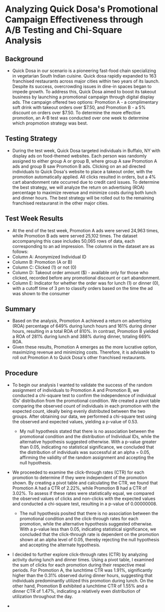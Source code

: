 # Analyzing Quick Dosa's Promotional Campaign Effectiveness through A/B Testing and Chi-Square Analysis

## Background
* Quick Dosa in our scenario is a pioneering fast-food chain specializing in vegetarian South Indian cuisine. Quick dosa rapidly expanded to 163 franchised restaurants across major cities within two years of its launch. Despite its success, overcrowding issues in dine-in spaces began to impede growth. To address this, Quick Dosa aimed to boost its takeout business by launching a promotional campaign through digital display ads. The campaign offered two options: Promotion A - a complimentary soft drink with takeout orders over $7.50, and Promotion B - a 5% discount on orders over $7.50. To determine the more effective promotion, an A-B test was conducted over one week to determine which propmotion strategy was best.

## Testing Strategy
* During the test week, Quick Dosa targeted individuals in Buffalo, NY with display ads on food-themed websites. Each person was randomly assigned to either group A or group B, where group A saw Promotion A ads and group B saw Promotion B ads. Clicking on an ad directed individuals to Quick Dosa's website to place a takeout order, with the promotion automatically applied. All clicks resulted in orders, but a 4% cart abandonment rate occurred due to credit card issues. To determine the best strategy, we will analyze the return on advertising (ROA) percentage to maximize revenue and minimize costs during both lunch and dinner hours. The best strategy will be rolled out to the remaining franchised restauranst in the other major cities. 

## Test Week Results
* At the end of the test week, Promotion A ads were served 24,963 times, while Promotion B ads were served 25,102 times. The dataset accompanying this case includes 50,065 rows of data, each corresponding to an ad impression. The columns in the dataset are as follows:
* Column A: Anonymized Individual ID
* Column B: Promotion (A or B)
* Column C: Clicked (1) or not (0)
* Column D: Takeout order amount ($) - available only for those who clicked, recorded before any promotional discount or cart abandonment.
* Column E: Indicator for whether the order was for lunch (1) or dinner (0), with a cutoff time of 3 pm to classify orders based on the time the ad was shown to the consumer

## Summary
* Based on the analysis, Promotion A achieved a return on advertising (ROA) percentage of 649% during lunch hours and 161% during dinner hours, resulting in a total ROA of 810%. In contrast, Promotion B yielded a ROA of 281% during lunch and 388% during dinner, totaling 669% ROA.
* Given these results, Promotion A emerges as the more lucrative option, maximizing revenue and minimizing costs. Therefore, it is advisable to roll out Promotion A to Quick Dosa's other franchised restaurants.

## Procedure
* To begin our analysis I wanted to validate the success of the random assignment of individuals to Promotion A and Promotion B, we conducted a chi-square test to confirm the independence of individual IDs' distribution from the promotional condition. We created a pivot table comparing the observed count of individuals in each promotion with the expected count, ideally being evenly distributed between the two groups. After obtaining our data, we performed a chi-square test using the observed and expected values, yielding a p-value of 0.53.
  * My null hypothesis stated that there is no association between the promotional condition and the distribution of Individual IDs, while the alternative hypothesis suggested otherwise. With a p-value greater than 0.05, indicating no statistical significance, we concluded that the distribution of individuals was successful at an alpha = 0.05, affirming the validity of the random assignment and accepting the null hypothesis.
    
* We proceeded to examine the click-through rates (CTR) for each promotion to determine if they were independent of the promotion shown. By creating a pivot table and calculating the CTR, we found that Promotion A had a CTR of 2.22%, while Promotion B had a CTR of 3.02%. To assess if these rates were statistically equal, we compared the observed values of clicks and non-clicks with the expected values and conducted a chi-square test, resulting in a p-value of 0.00000008.
  * The null hypothesis posited that there is no association between the promotional condition and the click-through rates for each promotion, while the alternative hypothesis suggested otherwise. With a p-value less than 0.05, indicating statistical significance, we concluded that the click-through rate is dependent on the promotion shown at an alpha level of 0.05, thereby rejecting the null hypothesis and accepting the alternate hypothesis.

* I decided to further explore click-through rates (CTR) by analyzing activity during lunch and dinner times. Using a pivot table, I examined the sum of clicks for each promotion during their respective meal periods. For Promotion A, the lunchtime CTR was 1.91%, significantly higher than the 0.31% observed during dinner hours, suggesting that individuals predominantly utilized this promotion during lunch. On the other hand, Promotion B exhibited a lunchtime CTR of 1.55% and a dinner CTR of 1.47%, indicating a relatively even distribution of utilization throughout the day.
* 
